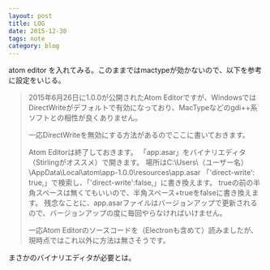 ```yaml
---
layout: post
title: LOG
date: 2015-12-30
tags: note
category: blog
---
```



atom editor を入れてみる。このままではmactypeが効かないので、以下を参考に設定をいじる。


> 2015年6月26日に1.0.0が公開されたAtom Editorですが、WindowsではDirectWriteがデフォルトで有効になっており、MacTypeなどのgdi++系ソフトとの相性が良くありません。
> 
> 一応DirectWriteを無効にする方法があるのでここに書いておきます。
> 
> Atom Editorは終了しておきます。
> 「app.asar」をバイナリエディタ（Stirlingがオススメ）で開きます。
> 場所はC:\Users\（ユーザー名）\AppData\Local\atom\app-1.0.0\resources\app.asar
> 「'direct-write': true,」で検索し、「'direct-write':false,」に書き換えます。
> trueの前の半角スペースは無くてもいいので、半角スペース+trueをfalseに書き換えます。
> 残念なことに、app.asarファイルはバージョンアップで更新されるので、バージョンアップの度に毎回やらなければいけません。
> 
> 一応Atom Editorのソースコードを（Electronも含めて）読みましたが、現時点ではこれ以外に方法は無さそうです。


まさかのバイナリエディタが必要とは。

